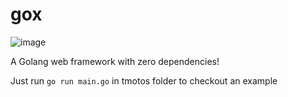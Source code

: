 # gox
![image](https://github.com/marcosCapistrano/gox/assets/17936412/49b2dd00-db04-4ba9-9a40-2e5dc178274e)


A Golang web framework with zero dependencies!

Just run `go run main.go` in tmotos folder to checkout an example
